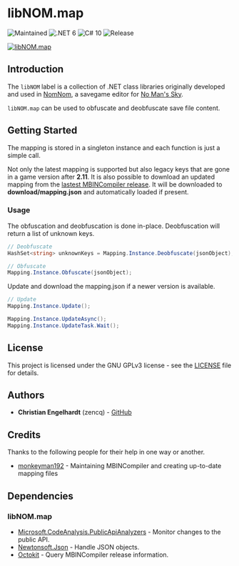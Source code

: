 # libNOM.map

![Maintained](https://img.shields.io/maintenance/yes/2022)
![.NET 6](https://img.shields.io/badge/.NET-6-lightgrey)
![C# 10](https://img.shields.io/badge/C%23-10-lightgrey)
![Release](https://img.shields.io/github/v/release/zencq/libNOM.map?display_name=tag)

[![libNOM.map](https://github.com/zencq/libNOM.map/actions/workflows/pipeline.yml/badge.svg)](https://github.com/zencq/libNOM.map/actions/workflows/pipeline.yml)

## Introduction

The `libNOM` label is a collection of .NET class libraries originally developed and used
in [NomNom](https://github.com/zencq/NomNom), a savegame editor for [No Man's Sky](https://www.nomanssky.com/).

`libNOM.map` can be used to obfuscate and deobfuscate save file content.

## Getting Started

The mapping is stored in a singleton instance and each function is just a simple call.

Not only the latest mapping is supported but also legacy keys that are gone in a
game version after **2.11**. It is also possible to download an updated mapping from
the [lastest MBINCompiler release](https://github.com/monkeyman192/MBINCompiler/releases/latest).
It will be downloaded to **download/mapping.json** and automatically loaded if present.

### Usage

The obfuscation and deobfuscation is done in-place. Deobfuscation will return a list
of unknown keys.
```csharp
// Deobfuscate
HashSet<string> unknownKeys = Mapping.Instance.Deobfuscate(jsonObject);

// Obfuscate
Mapping.Instance.Obfuscate(jsonObject);
```

Update and download the mapping.json if a newer version is available.
```csharp
// Update
Mapping.Instance.Update();

Mapping.Instance.UpdateAsync();
Mapping.Instance.UpdateTask.Wait();
```

## License

This project is licensed under the GNU GPLv3 license - see the [LICENSE](LICENSE)
file for details.

## Authors

* **Christian Engelhardt** (zencq) - [GitHub](https://github.com/cengelha)

## Credits

Thanks to the following people for their help in one way or another.

* [monkeyman192](https://github.com/monkeyman192/MBINCompiler) - Maintaining MBINCompiler and creating up-to-date mapping files

## Dependencies

### libNOM.map

* [Microsoft.CodeAnalysis.PublicApiAnalyzers](https://www.nuget.org/packages/Microsoft.CodeAnalysis.PublicApiAnalyzers/) - Monitor changes to the public API.
* [Newtonsoft.Json](https://www.nuget.org/packages/Newtonsoft.Json/) - Handle JSON objects.
* [Octokit](https://www.nuget.org/packages/Octokit/) - Query MBINCompiler release information.
